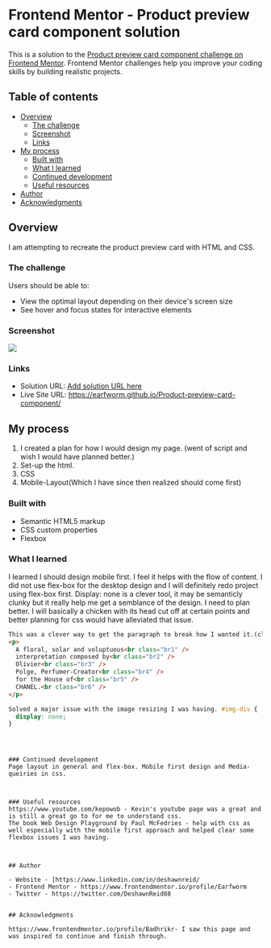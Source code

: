 # Frontend Mentor - Product preview card component solution

This is a solution to the [Product preview card component challenge on Frontend Mentor](https://www.frontendmentor.io/challenges/product-preview-card-component-GO7UmttRfa). Frontend Mentor challenges help you improve your coding skills by building realistic projects.

## Table of contents

- [Overview](#overview)
  - [The challenge](#the-challenge)
  - [Screenshot](#screenshot)
  - [Links](#links)
- [My process](#my-process)
  - [Built with](#built-with)
  - [What I learned](#what-i-learned)
  - [Continued development](#continued-development)
  - [Useful resources](#useful-resources)
- [Author](#author)
- [Acknowledgments](#acknowledgments)

## Overview

I am attempting to recreate the product preview card with HTML and CSS.

### The challenge

Users should be able to:

- View the optimal layout depending on their device's screen size
- See hover and focus states for interactive elements

### Screenshot

![](/product-preview-card-component-main/images/screenshot.jpeg)

### Links

- Solution URL: [Add solution URL here](https://your-solution-url.com)
- Live Site URL: https://earfworm.github.io/Product-preview-card-component/

## My process

1. I created a plan for how I would design my page. (went of script and wish I would have planned better.)
2. Set-up the html.
3. CSS
4. Mobile-Layout(Which I have since then realized should come first)

### Built with

- Semantic HTML5 markup
- CSS custom properties
- Flexbox

### What I learned

I learned I should design mobile first. I feel it helps with the flow of content. I did not use flex-box for the desktop design and I will definitely redo project using flex-box first. Display: none is a clever tool, it may be semanticly clunky but it really help me get a semblance of the design. I need to plan better. I will basically a chicken with its head cut off at certain points and better planning for css would have alleviated that issue.

```html
This was a clever way to get the paragraph to break how I wanted it.(clunky)
<p>
  A floral, solar and voluptuous<br class="br1" />
  interpretation composed by<br class="br2" />
  Olivier<br class="br3" />
  Polge, Perfumer-Creator<br class="br4" />
  for the House of<br class="br5" />
  CHANEL.<br class="br6" />
</p>
```

```css
Solved a major issue with the image resizing I was having. #img-div {
  display: none;
}
```

```



### Continued development
Page layout in general and flex-box. Mobile first design and Media-queiries in css.



### Useful resources
https://www.youtube.com/kepowob - Kevin's youtube page was a great and is still a great go to for me to understand css.
The book Web Design Playground by Paul McFedries - help with css as well especially with the mobile first approach and helped clear some flexbox issues I was having.



## Author

- Website - [https://www.linkedin.com/in/deshawnreid/
- Frontend Mentor - https://www.frontendmentor.io/profile/Earfworm
- Twitter - https://twitter.com/DeshawnReid88


## Acknowledgments

https://www.frontendmentor.io/profile/Badhrikr- I saw this page and was inspired to continue and finish through.
```
